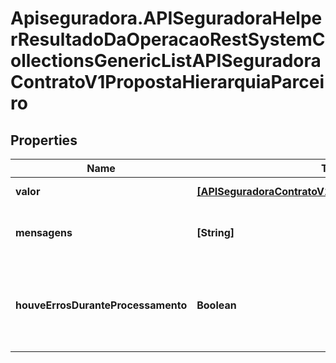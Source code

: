 # Apiseguradora.APISeguradoraHelperResultadoDaOperacaoRestSystemCollectionsGenericListAPISeguradoraContratoV1PropostaHierarquiaParceiro

## Properties
Name | Type | Description | Notes
------------ | ------------- | ------------- | -------------
**valor** | [**[APISeguradoraContratoV1PropostaHierarquiaParceiro]**](APISeguradoraContratoV1PropostaHierarquiaParceiro.md) | Valor da Operação | [optional] 
**mensagens** | **[String]** | Mensagens de contexto da operação | [optional] 
**houveErrosDuranteProcessamento** | **Boolean** | Indicador se a operação foi concluída com sucesso | [optional] 


